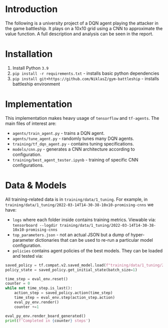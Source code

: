 # Introduction
The following is a university project of a DQN agent playing the attacker in the game battleship. It plays on a 10x10 grid using a CNN to approximate the value function. A full description and analysis can be seen in the report.

# Installation
1. Install Python `3.9`
2. `pip install -r requirements.txt` - installs basic python dependencies
3. `pip install git+https://github.com/NiklasZ/gym-battleship` - installs battleship environment

# Implementation
This implementation makes heavy usage of `tensorflow` and `tf-agents`. The main files of interest are:
* `agents/train_agent.py` - trains a DQN agent.
* `agents/tune_agent.py` - randomly tunes many DQN agents.
* `training/tf_dqn_agent.py` - contains tuning specifications.
* `models/cnn.py` - generates a CNN architecture according to configuration.
* `training/best_agent_tester.ipynb` - training of specific CNN configurations.

# Data & Models
All training-related data is in `training/data/1_tuning`. For example, in 
`training/data/1_tuning/2022-03-14T14-30-38-10x10-promising-cnns` we have:
* `logs` where each folder inside contains training metrics. Viewable via:
`tensorboard --logdir training/data/1_tuning/2022-03-14T14-30-38-10x10-promising-cnns`
* `top_parameters.json` - not an actual JSON but a dump of hyper-parameter dictionaries that can be used 
to re-run a particular model configuration.
* `policies` contains agent policies of the best models. They can be loaded and tested via:
```python
saved_policy = tf.compat.v2.saved_model.load(f"training/data/1_tuning/2022-03-14T14-30-38-10x10-promising-cnns/1")
policy_state = saved_policy.get_initial_state(batch_size=1)

time_step = eval_env.reset()
counter = 0
while not time_step.is_last():
    action_step = saved_policy.action(time_step)
    time_step = eval_env.step(action_step.action)
    eval_py_env.render()
    counter +=1

eval_py_env.render_board_generated()
print(f'Completed in {counter} steps')
```
